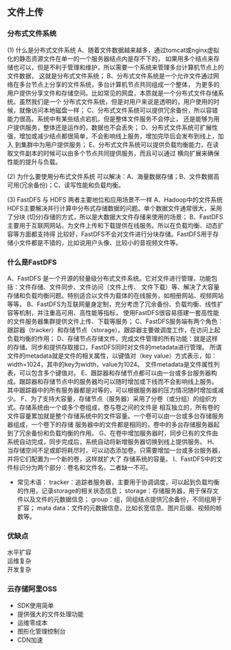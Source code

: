 ## 文件上传

    
### 分布式文件系统
  (1) 什么是分布式文件系统
    A、随着文件数据越来越多，通过tomcat或nginx虚拟化的静态资源文件在单一的一个服务器结点内是存不下的，
  如果用多个结点来存储也可以，但是不利于管理和维护，所以需要一个系统来管理多台计算机节点上的文件数据，
  这就是分布式文件系统；
    B、分布式文件系统是一个允许文件通过网络在多台节点上分享的文件系统，多台计算机节点共同组成一个整体，
  为更多的用户提供分享文件和存储空间。比如常见的网盘，本质就是一个分布式文件存储系统。虽然我们是一个
  分布式文件系统，但是对用户来说是透明的，用户使用的时候，就像访问本地磁盘一样；
    C、分布式文件系统可以提供冗余备份，所以容错能力很高。系统中有某些结点宕机，但是整体文件服务不会停止，
  还是能够为用户提供服务，整体还是运作的，数据也不会丢失；
    D、分布式文件系统可扩展性强，增加或减少结点都很简单，不会影响线上服务，增加完毕后会发布到线上，加入
  到集群中为用户提供服务；
    E、分布式文件系统可以提供负载均衡能力，在读取文件副本的时候可以由多个节点共同提供服务，而且可以通过
  横向扩展来确保性能的提升与负载。
  
  (2) 为什么要使用分布式文件系统
    可以解决：A、海量数据存储；B、文件数据高可用(冗余备份)；C、读写性能和负载均衡。
  
  (3) FastDFS 与 HDFS
    两者主要地位和应用场景不一样
    A、Hadoop中的文件系统HDFS主要解决并行计算中分布式存储数据的问题。单个数据文件通常很大，采用了分块
  (切分)存储的方式，所以是大数据大文件存储来使用的场景；
    B、FastDFS 主要用于互联网网站，为文件上传和下载提供在线服务。所以在负载均衡、动态扩容等方面都支持得
  比较好，FastDFS不会对文件进行分块存储。FastDFS用于存储小文件都是不错的，比如说用户头像、比较小的音视频文件等。
  
  
### 什么是FastDFS
  A、FastDFS 是一个开源的轻量级分布式文件系统。它对文件进行管理，功能包括：文件存储、文件同步、文件访问（文件上传、
文件下载）等、解决了大容量存储和负载均衡问题。特别适合以文件为载体的在线服务，如相册网站、视频网站等等。
  B、FastDFS为互联网量身定制，充分考虑了冗余备份、负载均衡、线性扩容等机制，并注重高可用、高性能等指标，
使用FastDFS很容易搭建一套高性能的文件服务器集群提供文件上传、下载等服务；
  C、FastDFS服务端有两个角色：跟踪器（tracker）和存储节点（storage）。跟踪器主要做调度工作，在访问上起负载均衡的作用；
  D、存储节点存储文件，完成文件管理的所有功能：就是这样的存储、同步和提供存取接口，FastDFS同时对文件的metadata进行管理。
所谓文件的metadata就是文件的相关属性，以键值对（key value）方式表示，如：width=1024，其中的key为width，value为1024。
文件metadata是文件属性列表，可以包含多个键值对。
  E、跟踪器和存储节点都可以由一台或多台服务器构成。跟踪器和存储节点中的服务器均可以随时增加或下线而不会影响线上服务。
其中跟踪器中的所有服务器都是对等的，可以根据服务器的压力情况随时增加或减少。
  F、为了支持大容量，存储节点（服务器）采用了分卷（或分组）的组织方式。存储系统由一个或多个卷组成，卷与卷之间的文件是
相互独立的，所有卷的文件容量累加就是整个存储系统中的文件容量。一个卷可以由一台或多台存储服务器组成，一个卷下的存储
服务器中的文件都是相同的，卷中的多台存储服务器起到了冗余备份和负载均衡的作用。
  G、在卷中增加服务器时，同步已有的文件由系统自动完成，同步完成后，系统自动将新增服务器切换到线上提供服务。
  H、当存储空间不足或即将耗尽时，可以动态添加卷。只需要增加一台或多台服务器，并将它们配置为一个新的卷，这样就扩大了
存储系统的容量。
  I、FastDFS中的文件标识分为两个部分：卷名和文件名，二者缺一不可。
  
  * 常见术语：
    tracker：追踪者服务器，主要用于协调调度，可以起到负载均衡的作用，记录storage的相关状态信息；
    storage：存储服务器，用于保存文件以及文件的元数据信息；
    group：组，同组结点提供冗余备份，不同组用于扩容；
    mata data：文件的元数据信息，比如长宽信息、图片后缀、视频的帧数等。
    
    
### 优缺点
  水平扩容   
  运维复杂   
  开发复杂   
  
  
### 云存储阿里OSS

  * SDK使用简单
  * 提供强大的文件处理功能
  * 运维零成本
  * 图形化管理控制台
  * CDN加速